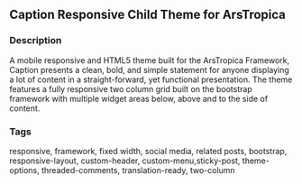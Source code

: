 ## Caption Responsive Child Theme for ArsTropica

### Description
A mobile responsive and HTML5 theme built for the ArsTropica Framework, Caption presents a clean, bold, and simple statement for anyone displaying a lot of content in a straight-forward, yet functional presentation. The theme features a fully responsive two column grid built on the bootstrap framework with multiple widget areas below, above and to the side of content.

### Tags
responsive, framework, fixed width, social media, related posts, bootstrap, responsive-layout, custom-header, custom-menu,sticky-post, theme-options, threaded-comments, translation-ready, two-column
